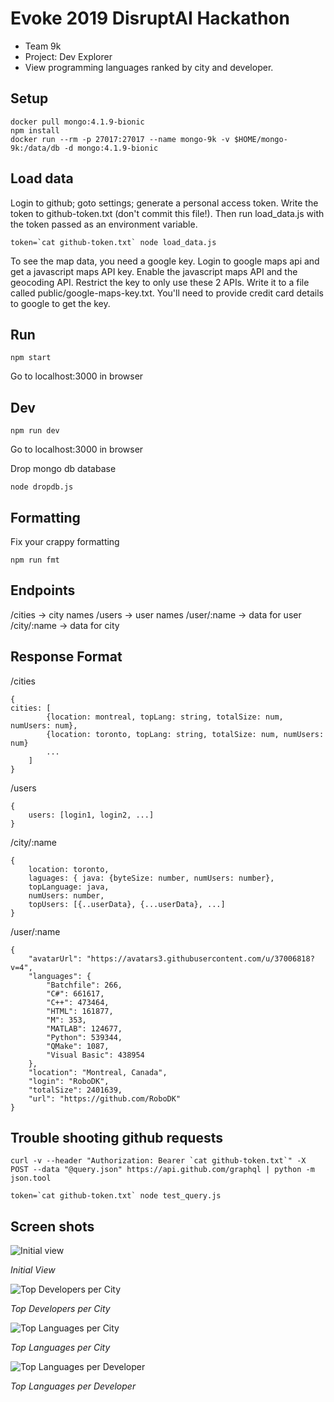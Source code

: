 Evoke 2019 DisruptAI Hackathon
==============================

- Team 9k
- Project: Dev Explorer
- View programming languages ranked by city and developer.


Setup
-----

    docker pull mongo:4.1.9-bionic
    npm install
    docker run --rm -p 27017:27017 --name mongo-9k -v $HOME/mongo-9k:/data/db -d mongo:4.1.9-bionic


Load data
---------

Login to github; goto settings; generate a personal access token.
Write the token to github-token.txt (don't commit this file!).
Then run load_data.js with the token passed as an environment variable.

    token=`cat github-token.txt` node load_data.js

To see the map data, you need a google key.
Login to google maps api and get a javascript maps API key.
Enable the javascript maps API and the geocoding API.
Restrict the key to only use these 2 APIs.
Write it to a file called public/google-maps-key.txt.
You'll need to provide credit card details to google to get the key.


Run
---
    
    npm start

Go to localhost:3000 in browser


Dev
---
    
    npm run dev

Go to localhost:3000 in browser

Drop mongo db database

    node dropdb.js


Formatting
----------

Fix your crappy formatting

    npm run fmt


Endpoints
---------
/cities -> city names
/users -> user names
/user/:name -> data for user
/city/:name -> data for city


Response Format
---------------

/cities
```
{
cities: [
        {location: montreal, topLang: string, totalSize: num, numUsers: num},
        {location: toronto, topLang: string, totalSize: num, numUsers: num}
        ...
    ]
}
```

/users
```
{
    users: [login1, login2, ...]
}
```

/city/:name
```
{
    location: toronto,
    laguages: { java: {byteSize: number, numUsers: number},
    topLanguage: java,
    numUsers: number,
    topUsers: [{..userData}, {...userData}, ...]
}
```

/user/:name
```
{
    "avatarUrl": "https://avatars3.githubusercontent.com/u/37006818?v=4",
    "languages": {
        "Batchfile": 266,
        "C#": 661617,
        "C++": 473464,
        "HTML": 161877,
        "M": 353,
        "MATLAB": 124677,
        "Python": 539344,
        "QMake": 1087,
        "Visual Basic": 438954
    },
    "location": "Montreal, Canada",
    "login": "RoboDK",
    "totalSize": 2401639,
    "url": "https://github.com/RoboDK"
}
```


Trouble shooting github requests
--------------------------------

```
curl -v --header "Authorization: Bearer `cat github-token.txt`" -X POST --data "@query.json" https://api.github.com/graphql | python -m json.tool
```

    token=`cat github-token.txt` node test_query.js


Screen shots
------------

![Initial view](screen-shots/init.png?raw=true "Initial view")

*Initial View*

![Top Developers per City](screen-shots/top-developers.png?raw=true "Top Developers per City")

*Top Developers per City*

![Top Languages per City](screen-shots/init.png?raw=true "Top Languages per City")

*Top Languages per City*

![Top Languages per Developer](screen-shots/init.png?raw=true "Top Languages per Developer")

*Top Languages per Developer*
